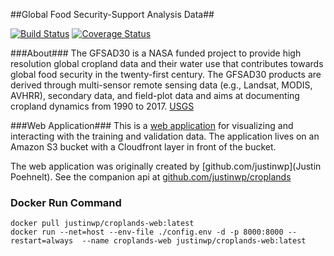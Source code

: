 ##Global Food Security-Support Analysis Data##

[![Build Status](https://travis-ci.org/justinwp/croplands-web.svg)](https://travis-ci.org/justinwp/croplands-web) [![Coverage Status](https://coveralls.io/repos/justinwp/croplands-web/badge.svg)](https://coveralls.io/r/justinwp/croplands-web)

###About###
The GFSAD30 is a NASA funded project to provide high resolution global cropland data and their water use that
contributes towards global food security in the twenty-first century. The GFSAD30 products are derived through
multi-sensor remote sensing data (e.g., Landsat, MODIS, AVHRR), secondary data, and field-plot data and aims at
documenting cropland dynamics from 1990 to 2017. [USGS](http://geography.wr.usgs.gov/science/croplands/)

###Web Application###
This is a [web application](https://croplands.org) for visualizing and interacting with the training and validation
data. The application lives on an Amazon S3 bucket with a Cloudfront layer in front of the bucket.

The web application was originally created by [github.com/justinwp](Justin Poehnelt).
See the companion api at [github.com/justinwp/croplands](https://github.com/justinwp/croplands)

### Docker Run Command

```
docker pull justinwp/croplands-web:latest
docker run --net=host --env-file ./config.env -d -p 8000:8000 --restart=always  --name croplands-web justinwp/croplands-web:latest
```
